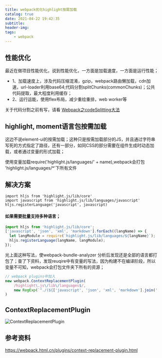 ```yaml
---
title: webpack优化highlight按需加载
catalog: true
date: 2021-04-22 19:42:35
subtitle:
header-img:
tags:
    - webpack
---
```


## 性能优化

最近在做项目性能优化，说到性能优化，一方面是加载速度，一方面是运行性能；

- 1、加载速度上，涉及代码压缩混淆，gzip，webpack路由懒加载，cdn加速，url-loader利用base64;代码分割splitChunks(commonChunks)；公共代码提取，最大程度利用缓存；
- 2、运行运能，使用flex布局，减少重绘重排，web worker等

关于代码分割之前有写，请看 [Webpack之codeSplitting大法](https://echolsx.github.io/2019/02/13/Webpack%E4%B9%8BCodeSplitting%E5%A4%A7%E6%B3%95/)

##  highlight, moment语言包按需加载

这边不说element-ui的按需加载；这种只是按需加载部分的JS，并且通过字符串写死的方式指定了路径，还有一部分，如同CSS的部分需要在组件生成时动态加载，或者通过变量的形式加载；


使用变量加载require('highlight.js/languages/' + name),webpack会打包 'highlight.js/languages/*'下所有文件

## 解决方案

```
import hljs from 'highlight.js/lib/core'
import javascript from 'highlight.js/lib/languages/javascript'
hljs.registerLanguage('javascript', javascript)
```


#### 如果需要批量支持多种语言；

```js
import hljs from 'highlight.js/lib/core';
['javascript', 'json', 'xml', 'markdown'].forEach((langName) => {
  let langModule = require(`highlight.js/lib/languages/${langName}`);
  hljs.registerLanguage(langName, langModule);
});

```
光上面这种写法，使webpack-bundle-analyzer
分析后发现还是全部的语言都打包了；查了下资料，发现reuqire中有变量的写法，因为构建不在编译阶段，所以变量不可知，webpack会打包文件夹下所有的资源；


```js
// webpack plugins中加入
new webpack.ContextReplacementPlugin(
    /highlight\.js\/lib\/languages$/,
    new RegExp(`^./(${['javascript', 'json', 'xml', 'markdown'].join('|')})$`)
)
```

## ContextReplacementPlugin


![ContextReplacementPlugin](contextreplacementplugin.jpg)

## 参考资料
https://webpack.html.cn/plugins/context-replacement-plugin.html




